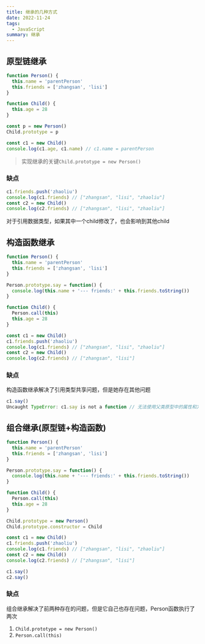 ```yaml
---
title: 继承的几种方式
date: 2022-11-24
tags:
  - JavaScript
summary: 继承
---
```


## 原型链继承
```js
function Person() {
  this.name = 'parentPerson'
  this.friends = ['zhangsan', 'lisi']
}

function Child() {
  this.age = 28
}

const p = new Person()
Child.prototype = p

const c1 = new Child()
console.log(c1.age, c1.name) // c1.name = parentPerson
```
> 实现继承的关键`Child.prototype = new Person()`
### 缺点
```js
c1.friends.push('zhaoliu')
console.log(c1.friends) // ["zhangsan", "lisi", "zhaoliu"]
const c2 = new Child()
console.log(c2.friends) // ["zhangsan", "lisi", "zhaoliu"]
```
对于引用数据类型，如果其中一个child修改了，也会影响到其他child

## 构造函数继承
```js
function Person() {
  this.name = 'parentPerson'
  this.friends = ['zhangsan', 'lisi']
}

Person.prototype.say = function() {
  console.log(this.name + '--- friends:' + this.friends.toString())
}

function Child() {
  Person.call(this)
  this.age = 28
}

const c1 = new Child()
c1.friends.push('zhaoliu')
console.log(c1.friends) // ["zhangsan", "lisi", "zhaoliu"]
const c2 = new Child()
console.log(c2.friends) // ["zhangsan", "lisi"]
```
### 缺点
构造函数继承解决了引用类型共享问题，但是她存在其他问题
```js
c1.say()
Uncaught TypeError: c1.say is not a function // 无法使用父类原型中的属性和方法
```

## 组合继承(原型链+构造函数)
```js
function Person() {
  this.name = 'parentPerson'
  this.friends = ['zhangsan', 'lisi']
}

Person.prototype.say = function() {
  console.log(this.name + '--- friends:' + this.friends.toString())
}

function Child() {
  Person.call(this)
  this.age = 28
}

Child.prototype = new Person()
Child.prototype.constructor = Child

const c1 = new Child()
c1.friends.push('zhaoliu')
console.log(c1.friends) // ["zhangsan", "lisi", "zhaoliu"]
const c2 = new Child()
console.log(c2.friends) // ["zhangsan", "lisi"]

c1.say()
c2.say()
```
### 缺点
组合继承解决了前两种存在的问题，但是它自己也存在问题，Person函数执行了两次
1. `Child.prototype = new Person()`
2. `Person.call(this)`